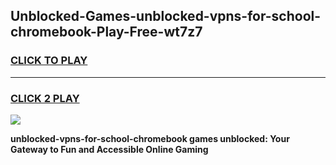 
## Unblocked-Games-unblocked-vpns-for-school-chromebook-Play-Free-wt7z7
<h3>
<a href="https://premium76.site?title=unblocked-vpns-for-school-chromebook&ref=20M">CLICK TO PLAY</a></h3>
<hr>

<h3>
<a href="https://premium76.site?title=unblocked-vpns-for-school-chromebook&ref=20M">CLICK 2 PLAY</a>
  
</h3>

<a href="https://premium76.site?title=unblocked-vpns-for-school-chromebook&ref=19M"><img src="https://clearcache.store/games.png"></a>


**unblocked-vpns-for-school-chromebook games unblocked: Your Gateway to Fun and Accessible Online Gaming**
